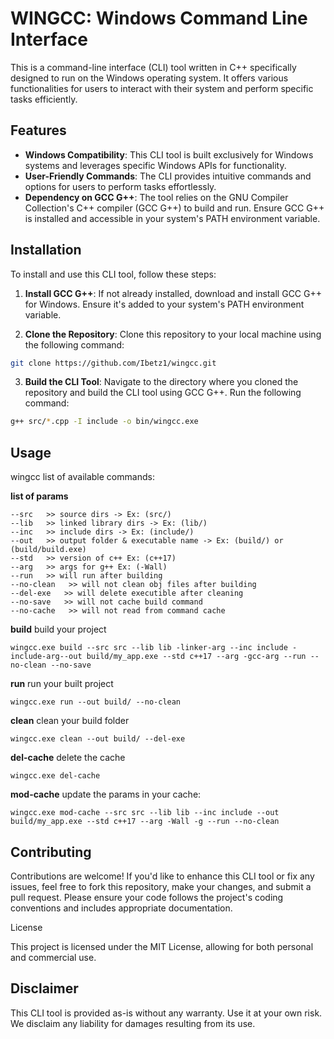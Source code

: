 # WINGCC: Windows Command Line Interface

This is a command-line interface (CLI) tool written in C++ specifically designed to run on the Windows operating system. It offers various functionalities for users to interact with their system and perform specific tasks efficiently.

## Features

- **Windows Compatibility**: This CLI tool is built exclusively for Windows systems and leverages specific Windows APIs for functionality.
- **User-Friendly Commands**: The CLI provides intuitive commands and options for users to perform tasks effortlessly.
- **Dependency on GCC G++**: The tool relies on the GNU Compiler Collection's C++ compiler (GCC G++) to build and run. Ensure GCC G++ is installed and accessible in your system's PATH environment variable.

## Installation

To install and use this CLI tool, follow these steps:

1. **Install GCC G++**: If not already installed, download and install GCC G++ for Windows. Ensure it's added to your system's PATH environment variable.

2. **Clone the Repository**: Clone this repository to your local machine using the following command:
   
```bash
git clone https://github.com/Ibetz1/wingcc.git
```

3. **Build the CLI Tool**: Navigate to the directory where you cloned the repository and build the CLI tool using GCC G++. Run the following command:

```bash
g++ src/*.cpp -I include -o bin/wingcc.exe
```

## Usage

wingcc list of available commands:

**list of params**
```
--src   >> source dirs -> Ex: (src/)
--lib   >> linked library dirs -> Ex: (lib/)
--inc   >> include dirs -> Ex: (include/)
--out   >> output folder & executable name -> Ex: (build/) or (build/build.exe)
--std   >> version of c++ Ex: (c++17)
--arg   >> args for g++ Ex: (-Wall)
--run   >> will run after building
--no-clean   >> will not clean obj files after building
--del-exe   >> will delete executible after cleaning
--no-save   >> will not cache build command
--no-cache   >> will not read from command cache
```

**build** build your project
```
wingcc.exe build --src src --lib lib -linker-arg --inc include -include-arg--out build/my_app.exe --std c++17 --arg -gcc-arg --run --no-clean --no-save
```

**run** run your built project
```
wingcc.exe run --out build/ --no-clean
```

**clean** clean your build folder
```
wingcc.exe clean --out build/ --del-exe
```

**del-cache** delete the cache
```
wingcc.exe del-cache
```

**mod-cache** update the params in your cache:
```
wingcc.exe mod-cache --src src --lib lib --inc include --out build/my_app.exe --std c++17 --arg -Wall -g --run --no-clean
```
## Contributing

Contributions are welcome! If you'd like to enhance this CLI tool or fix any issues, feel free to fork this repository, make your changes, and submit a pull request. Please ensure your code follows the project's coding conventions and includes appropriate documentation.

License

This project is licensed under the MIT License, allowing for both personal and commercial use.

## Disclaimer

This CLI tool is provided as-is without any warranty. Use it at your own risk. We disclaim any liability for damages resulting from its use.
